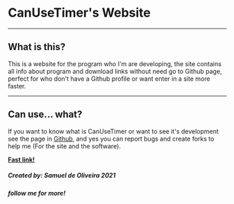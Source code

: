 # CanUseTimer's Website

---
## What is this?
This is a website for the program who I'm are
developing, the site contains all info about
program and download links without need go to
Github page, perfect for who don't have a Github
profile or want enter in a site more faster.

---
## Can use... what?
If you want to know what is CanUseTimer or want
to see it's development see the page in [Github](https://github.com/Samuel-de-Oliveira/CanUseTimer),
and yes you can report bugs and create forks to
help me (For the site and the software).

[**Fast link!**](https://https//github.com/Samuel-de-Oliveira/CanUseTimer-Web/)
##### Created by: *Samuel de Oliveira 2021*
##### follow me for more!

